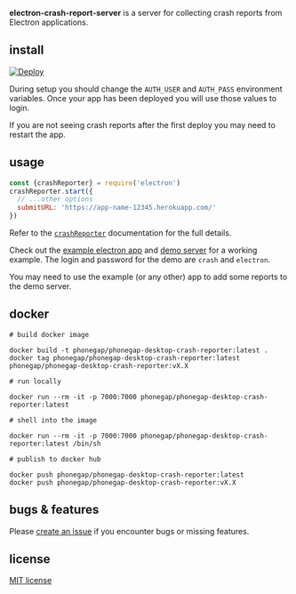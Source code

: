 **electron-crash-report-server** is a server for collecting crash reports from
Electron applications.

## install
[![Deploy][deploy-img]][deploy-url]

During setup you should change the `AUTH_USER` and `AUTH_PASS` environment
variables. Once your app has been deployed you will use those values to login.

If you are not seeing crash reports after the first deploy you may  need to
restart the app.

## usage
~~~ javascript
const {crashReporter} = require('electron')
crashReporter.start({
  // ...other options
  submitURL: 'https://app-name-12345.herokuapp.com/'
})
~~~

Refer to the [`crashReporter`][docs] documentation for the full details.

Check out the [example electron app][example] and [demo server][demo] for a
working example. The login and password for the demo are `crash` and `electron`.

You may need to use the example (or any other) app to add some reports to the
demo server.

## docker

```
# build docker image

docker build -t phonegap/phonegap-desktop-crash-reporter:latest .
docker tag phonegap/phonegap-desktop-crash-reporter:latest phonegap/phonegap-desktop-crash-reporter:vX.X
```

```
# run locally

docker run --rm -it -p 7000:7000 phonegap/phonegap-desktop-crash-reporter:latest

# shell into the image

docker run --rm -it -p 7000:7000 phonegap/phonegap-desktop-crash-reporter:latest /bin/sh
```

```
# publish to docker hub

docker push phonegap/phonegap-desktop-crash-reporter:latest
docker push phonegap/phonegap-desktop-crash-reporter:vX.X
```

## bugs & features
Please [create an issue][issues] if you encounter bugs or
missing features.

## license
[MIT license][license]

[deploy-img]: https://www.herokucdn.com/deploy/button.svg
[deploy-url]: https://heroku.com/deploy
[docs]: http://electron.atom.io/docs/api/crash-reporter/
[example]: https://github.com/johnmuhl/electron-crash-report-server/tree/master/electron-bomb
[demo]: https://pacific-falls-32011.herokuapp.com/
[issues]: https://github.com/johnmuhl/electron-crash-report-server/issues
[license]: https://github.com/johnmuhl/electron-crash-report-server/blob/master/LICENSE
